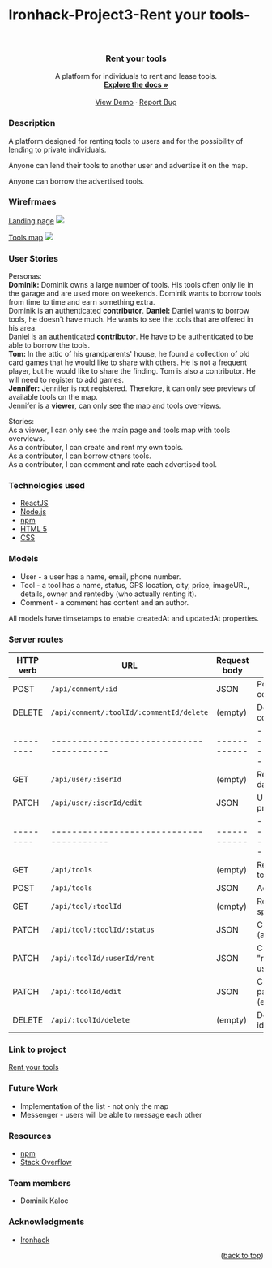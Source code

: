 # Ironhack-Project3-Rent your tools-
<div id="top"></div>
<!-- PROJECT LOGO -->
<br />
<div align="center">
 <!-- <a href="https://github.com/DomKal11/Project2-cardspedia/">
    <img src="main/Assets/Images/Others/our_host.png" alt="Logo" width="80" height="80"> -->
  </a>

<h3 align="center">Rent your tools</h3>

  <p align="center">
    A platform for individuals to rent and lease tools.
    <br />
    <a href="https://github.com/DomKal11/rent-your-tool-client"><strong>Explore the docs »</strong></a>
    <br />
    <br />
    <a href="https://rentyourtools.netlify.app/">View Demo</a>
    ·
    <a href="https://github.com/DomKal11/rent-your-tool-client/issues">Report Bug</a>
  </p>
</div>


<!-- ABOUT THE PROJECT -->
### Description 
 A platform designed for renting tools to users and for the possibility of lending to private individuals.

Anyone can lend their tools to another user and advertise it on the map.

Anyone can borrow the advertised tools.


<!-- WIREFRAMES -->
### Wirefrmaes 

[Landing page](https://i.ibb.co/Jm1b0t0/wireframe1.png "Landing Page")
<img src="https://i.ibb.co/Jm1b0t0/wireframe1.png">

[Tools map](https://i.ibb.co/mJTnmLt/wireframe2.png "Tools map")
<img src="https://i.ibb.co/mJTnmLt/wireframe2.png">

<!--USER STORIES-->
### User Stories

Personas:<br />
<b>Dominik:</b> Dominik owns a large number of tools. His tools often only lie in the garage and are used more on weekends. Dominik wants to borrow tools from time to time and earn something extra.<br />
Dominik is an authenticated <b>contributor</b>.
<b>Daniel:</b> Daniel wants to borrow tools, he doesn't have much. He wants to see the tools that are offered in his area.<br />
Daniel is an authenticated <b>contributor</b>. He have to be authenticated to be able to borrow the tools.<br />
<b>Tom: </b> In the attic of his grandparents' house, he found a collection of old card games that he would like to share with others. He is not a frequent player, but he would like to share the finding.
Tom is also a contributor. He will need to register to add games.<br />
<b>Jennifer:</b> Jennifer is not registered. Therefore, it can only see previews of available tools on the map.<br />
Jennifer is a <b>viewer</b>, can only see the map and tools overviews.<br />

Stories:<br />
As a viewer, I can only see the main page and tools map with tools overviews.<br />
As a contributor, I can create and rent my own tools.<br />
As a contributor, I can borrow others tools.<br />
As a contributor, I can comment and rate each advertised tool.<br />

<!--TECHNOLOGIES USED-->
### Technologies used

* [ReactJS](https://reactjs.org/)
* [Node.js](https://nodejs.org/)
* [npm](https://www.npmjs.com/")
* [HTML 5](http://www.html5.com/)
* [CSS](https://www.w3schools.com/w3css/defaulT.asp)


<!--MODELS-->
### Models

* User - a user has a name, email, phone number. 
* Tool - a tool has a name, status, GPS location, city, price, imageURL, details, owner and rentedby (who actually renting it).
* Comment - a comment has content and an author.

All models have timsetamps to enable createdAt and updatedAt properties.


<!--SERVER ROUTES-->
### Server routes

| HTTP verb | URL                                      | Request body | Action                                 |
| --------- | ---------------------------------------- | ------------ | -------------------------------------- |
| POST      | `/api/comment/:id`                       | JSON         | Posting comment                        |
| DELETE    | `/api/comment/:toolId/:commentId/delete` | (empty)      | Deleting comment                       |
| --------- | ---------------------------------------- | ------------ | -------------------------------------- |
| GET       | `/api/user/:iserId`                      | (empty)      | Returns user data                      |
| PATCH     | `/api/user/:iserId/edit`                 | JSON         | Updating user profile                  |
| --------- | ---------------------------------------- | ------------ | -------------------------------------- |
| GET       | `/api/tools`                             | (empty)      | Returns all the tools                  |
| POST      | `/api/tools`                             | JSON         | Adds a new tool                        |
| GET       | `/api/tool/:toolId`                      | (empty)      | Returns the specified tool             |
| PATCH     | `/api/tool/:toolId/:status`              | JSON         | Changing status (available/rented      |
| PATCH     | `/api/:toolId/:userId/rent`              | JSON         | Changing "rentedby" to user who rented |
| PATCH     | `/api/:toolId/edit`                      | JSON         | Changing tool parameters (edit)        |
| DELETE    | `/api/:toolId/delete`                    | (empty)      | Deleting tool by id                    |

<!--Project Link-->
### Link to project
<a href="https://rentyourtools.netlify.app/">Rent your tools</a>


<!--Future Work-->

### Future Work
* Implementation of the list - not only the map
* Messenger - users will be able to message each other


<!--RESOURCES-->
### Resources
* <a href="https://www.npmjs.com/">npm</a>
* <a href="https://stackoverflow.com/">Stack Overflow</a>


<!--TEAM MEMBERS-->
### Team members
* Dominik Kaloc

<!-- ACKNOWLEDGMENTS -->
### Acknowledgments

* [Ironhack](https://www.ironhack.com/en)

<p align="right">(<a href="#top">back to top</a>)</p>

